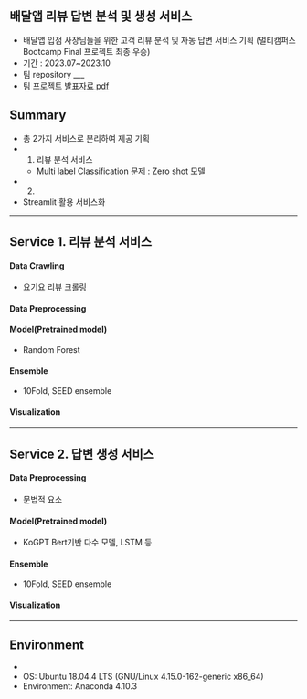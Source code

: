 ## 배달앱 리뷰 답변 분석 및 생성 서비스

- 배달앱 입점 사장님들을 위한 고객 리뷰 분석 및 자동 답변 서비스 기획 (멀티캠퍼스 Bootcamp Final 프로젝트 최종 우승)
- 기간 : 2023.07~2023.10
- 팀 repository ___
- 팀 프로젝트 [발표자료 pdf]()

## Summary
- 총 2가지 서비스로 분리하여 제공 기획
- 1. 리뷰 분석 서비스 
  - Multi label Classification 문제 : Zero shot 모델
- 2. 
- Streamlit 활용 서비스화

------------------------------

## Service 1. 리뷰 분석 서비스

#### Data Crawling
- 요기요 리뷰 크롤링
#### Data Preprocessing 

#### Model(Pretrained model)
- Random Forest 
#### Ensemble 
- 10Fold, SEED ensemble

#### Visualization 

------------------------------

## Service 2. 답변 생성 서비스 

#### Data Preprocessing 
- 문법적 요소

#### Model(Pretrained model)
- KoGPT Bert기반 다수 모델, LSTM 등
  
#### Ensemble 
- 10Fold, SEED ensemble

#### Visualization 

------------------------------


## Environment
-
- OS: Ubuntu 18.04.4 LTS (GNU/Linux 4.15.0-162-generic x86_64)
- Environment: Anaconda 4.10.3
